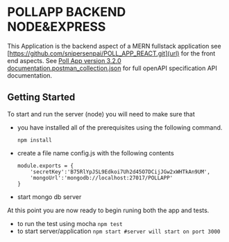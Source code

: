 # POLLAPP BACKEND NODE&EXPRESS #

This Application is the backend aspect of a MERN fullstack application see [https://github.com/snipersenpai/POLL_APP_REACT.git](url) for the front end aspects. See [Poll App version 3.2.0 documentation.postman_collection.json](url) for full openAPI specification API documentation.

## Getting Started ##

To start and run the server (node) you will need to make sure that 
- you have installed all of the prerequisites using the following command.

	`npm install`
- create a file name config.js with the following contents

	```
	module.exports = {
  		'secretKey':'B75RlYpJSL9Edkoi7Uh2d45O7DCijJGw2xWHTkAn9UM',
  		'mongoUrl':'mongodb://localhost:27017/POLLAPP'
	}
	```
- start mongo db server 

At this point you are now ready to begin runing both the app and tests. 
- to run the test using mocha
	`npm test`
- to start server/application
	`npm start #server will start on port 3000`





